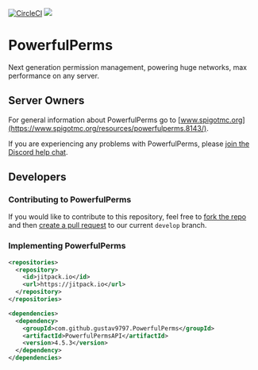 [![CircleCI](https://circleci.com/gh/gustav9797/PowerfulPerms.svg?style=shield)](https://circleci.com/gh/gustav9797/PowerfulPerms) [![](https://jitpack.io/v/gustav9797/PowerfulPerms.svg)](https://jitpack.io/#gustav9797/PowerfulPerms)

# PowerfulPerms
Next generation permission management, powering huge networks, max performance on any server.

## Server Owners
For general information about PowerfulPerms go to [www.spigotmc.org](https://www.spigotmc.org/resources/powerfulperms.8143/).

If you are experiencing any problems with PowerfulPerms, please [join the Discord help chat](https://discord.gg/Hucw6hS).

## Developers
### Contributing to PowerfulPerms
If you would like to contribute to this repository, feel free to [fork the repo](https://help.github.com/articles/fork-a-repo/) and then [create a pull request](https://help.github.com/articles/creating-a-pull-request/) to our current `develop` branch.

### Implementing PowerfulPerms
```xml
<repositories>
  <repository>
    <id>jitpack.io</id>
    <url>https://jitpack.io</url>
  </repository>
</repositories>
```
```xml
<dependencies>
  <dependency>
    <groupId>com.github.gustav9797.PowerfulPerms</groupId>
    <artifactId>PowerfulPermsAPI</artifactId>
    <version>4.5.3</version>
  </dependency>
</dependencies>
```
